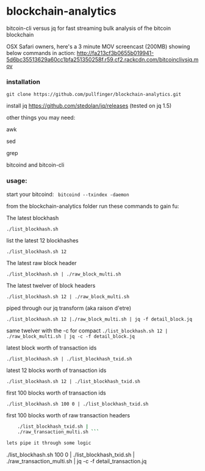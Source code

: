 # blockchain-analytics
bitcoin-cli versus jq for fast streaming bulk analysis of fhe bitcoin blockchain

OSX Safari owners, here's a 3 minute MOV screencast (200MB) showing below commands in action:
http://fa213cf3b0655b019941-5d6bc35513629a60cc1bfa251350258f.r59.cf2.rackcdn.com/bitcoinclivsjq.mov

### installation
```git clone https://github.com/pullfinger/blockchain-analytics.git```

install jq https://github.com/stedolan/jq/releases
(tested on jq 1.5)

other things you may need: 

awk

sed

grep

bitcoind and bitcoin-cli


### usage:
start your bitcoind: ``` bitcoind --txindex -daemon```

from the blockchain-analytics folder run these commands to gain fu:


The latest blockhash

```./list_blockhash.sh ```

list the latest 12 blockhashes

```./list_blockhash.sh 12```

The latest raw block header

```./list_blockhash.sh | ./raw_block_multi.sh```

The latest twelver of block headers

```./list_blockhash.sh 12 | ./raw_block_multi.sh```

piped through our jq transform (aka raison d'etre)

```./list_blockhash.sh 12 |./raw_block_multi.sh | jq -f detail_block.jq```

same twelver with the -c for compact 
```./list_blockhash.sh 12 | ./raw_block_multi.sh | jq -c -f detail_block.jq```

latest block worth of transaction ids

```./list_blockhash.sh | ./list_blockhash_txid.sh```

latest 12 blocks worth of transaction ids

```./list_blockhash.sh 12 | ./list_blockhash_txid.sh```

first 100 blocks worth of transaction ids

```./list_blockhash.sh 100 0 | ./list_blockhash_txid.sh```

first 100 blocks worth of raw transaction headers

```./list_blockhash.sh 100 0 |
    ./list_blockhash_txid.sh |
    ./raw_transaction_multi.sh ```

lets pipe it through some logic
```
./list_blockhash.sh 100 0 |
    ./list_blockhash_txid.sh |
    ./raw_transaction_multi.sh |
    jq -c -f detail_transaction.jq
```
